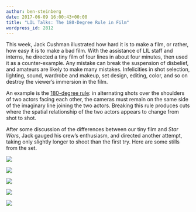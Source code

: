 ```yaml
---
author: ben-steinberg
date: 2017-06-09 16:00:43+00:00
title: "LIL Talks: The 180-Degree Rule in Film"
wordpress_id: 2812
---
```


This week, Jack Cushman illustrated how hard it is to make a film, or rather, how easy it is to make a bad film. With the assistance of LIL staff and interns, he directed a tiny film of four lines in about four minutes, then used it as a counter-example. Any mistake can break the suspension of disbelief, and amateurs are likely to make many mistakes. Infelicities in shot selection, lighting, sound, wardrobe and makeup, set design, editing, color, and so on destroy the viewer’s immersion in the film.

An example is the [180-degree rule](https://en.wikipedia.org/wiki/180-degree_rule): in alternating shots over the shoulders of two actors facing each other, the cameras must remain on the same side of the imaginary line joining the two actors. Breaking this rule produces cuts where the spatial relationship of the two actors appears to change from shot to shot.

After some discussion of the differences between our tiny film and _Star Wars_, Jack gauged his crew’s enthusiasm, and directed another attempt, taking only slightly longer to shoot than the first try. Here are some stills from the set.

![](https://lil-blog-media.s3.amazonaws.com/IMG_4849.jpg)

![](https://lil-blog-media.s3.amazonaws.com/IMG_20170609_143351.jpg)

![](https://lil-blog-media.s3.amazonaws.com/IMG_20170609_142406.jpg)

![](https://lil-blog-media.s3.amazonaws.com/IMG_20170609_142706.jpg)

![](https://lil-blog-media.s3.amazonaws.com/IMG_20170609_143210.jpg)
